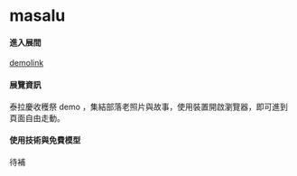 # masalu

#### 進入展間
[demolink](https://wufangci.github.io/masalu/index.html)

#### 展覽資訊
泰拉慶收穫祭 demo ，集結部落老照片與故事，使用裝置開啟瀏覽器，即可進到頁面自由走動。

#### 使用技術與免費模型 
待補
